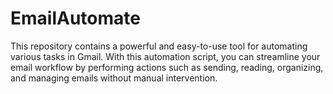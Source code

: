 # EmailAutomate
This repository contains a powerful and easy-to-use tool for automating various tasks in Gmail. With this automation script, you can streamline your email workflow by performing actions such as sending, reading, organizing, and managing emails without manual intervention.
